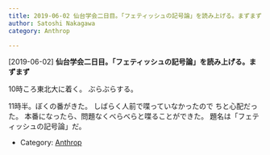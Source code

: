```yaml
---
title: 2019-06-02 仙台学会二日目。「フェティッシュの記号論」を読み上げる。まずまず
author: Satoshi Nakagawa
category: Anthrop

---
```


[2019-06-02] **仙台学会二日目。「フェティッシュの記号論」を読み上げる。まずまず** 

 10時ころ東北大に着く。
ぶらぶらする。

 11時半。ぼくの番がきた。
しばらく人前で喋っていなかったので
ちと心配だった。
本番になったら、問題なくべらべらと喋ることができた。
題名は「フェティッシュの記号論」だ。

- Category: [Anthrop](https://merapano.github.io/categories.html#Anthrop)

